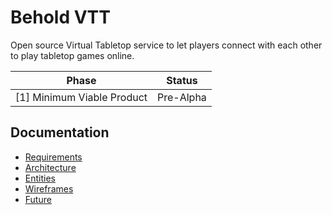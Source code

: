 Behold VTT
==========

Open source Virtual Tabletop service to let players connect with each other to play tabletop games
online.

| Phase                      | Status
| -------------------------- | ------
| [1] Minimum Viable Product | Pre-Alpha

## Documentation

* [Requirements](./doc/requirements.md)
* [Architecture](./doc/architecture.md)
* [Entities](./doc/entities.md)
* [Wireframes](./doc/wireframes.md)
* [Future](./doc/future.md)